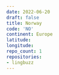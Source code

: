 ```yaml
---
date: 2022-06-20
draft: false
title: Norway
code: 'NO'
continent: Europe
latitude:
longitude:
repo_count: 1
repositories:
- lingbuzz
---
```



